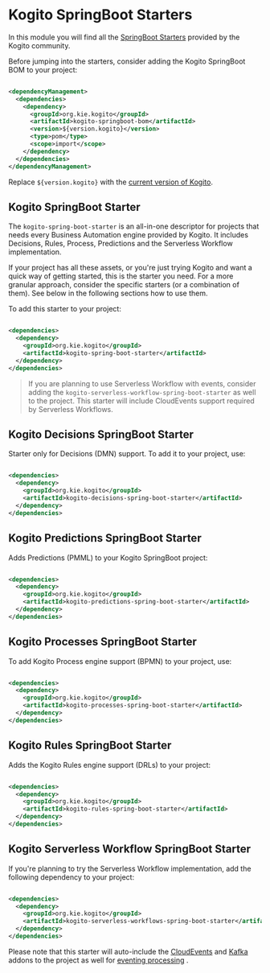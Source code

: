 # Kogito SpringBoot Starters

In this module you will find all
the [SpringBoot Starters](https://github.com/spring-projects/spring-boot/tree/main/spring-boot-project/spring-boot-starters)
provided by the Kogito community.

Before jumping into the starters, consider adding the Kogito SpringBoot BOM to your project:

```xml

<dependencyManagement>
  <dependencies>
    <dependency>
      <groupId>org.kie.kogito</groupId>
      <artifactId>kogito-springboot-bom</artifactId>
      <version>${version.kogito}</version>
      <type>pom</type>
      <scope>import</scope>
    </dependency>
  </dependencies>
</dependencyManagement>
```

Replace `${version.kogito}` with the [current version of Kogito](https://github.com/kiegroup/kogito-runtimes/releases).

## Kogito SpringBoot Starter

The `kogito-spring-boot-starter` is an all-in-one descriptor for projects that needs every Business Automation engine
provided by Kogito. It includes Decisions, Rules, Process, Predictions and the Serverless Workflow implementation.

If your project has all these assets, or you're just trying Kogito and want a quick way of getting started, this is the
starter you need. For a more granular approach, consider the specific starters (or a combination of them). See below in
the following sections how to use them.

To add this starter to your project:

```xml

<dependencies>
  <dependency>
    <groupId>org.kie.kogito</groupId>
    <artifactId>kogito-spring-boot-starter</artifactId>
  </dependency>
</dependencies>
```

> If you are planning to use Serverless Workflow with events, consider adding the `kogito-serverless-workflow-spring-boot-starter` as well to the project. This starter will include CloudEvents support required by Serverless Workflows.

## Kogito Decisions SpringBoot Starter

Starter only for Decisions (DMN) support. To add it to your project, use:

```xml

<dependencies>
  <dependency>
    <groupId>org.kie.kogito</groupId>
    <artifactId>kogito-decisions-spring-boot-starter</artifactId>
  </dependency>
</dependencies>
```

## Kogito Predictions SpringBoot Starter

Adds Predictions (PMML) to your Kogito SpringBoot project:

```xml

<dependencies>
  <dependency>
    <groupId>org.kie.kogito</groupId>
    <artifactId>kogito-predictions-spring-boot-starter</artifactId>
  </dependency>
</dependencies>
```

## Kogito Processes SpringBoot Starter

To add Kogito Process engine support (BPMN) to your project, use:

```xml

<dependencies>
  <dependency>
    <groupId>org.kie.kogito</groupId>
    <artifactId>kogito-processes-spring-boot-starter</artifactId>
  </dependency>
</dependencies>
```

## Kogito Rules SpringBoot Starter

Adds the Kogito Rules engine support (DRLs) to your project:

```xml

<dependencies>
  <dependency>
    <groupId>org.kie.kogito</groupId>
    <artifactId>kogito-rules-spring-boot-starter</artifactId>
  </dependency>
</dependencies>
```

## Kogito Serverless Workflow SpringBoot Starter

If you're planning to try the Serverless Workflow implementation, add the following dependency to your project:

```xml

<dependencies>
  <dependency>
    <groupId>org.kie.kogito</groupId>
    <artifactId>kogito-serverless-workflows-spring-boot-starter</artifactId>
  </dependency>
</dependencies>
```

Please note that this starter will auto-include the [CloudEvents](../addons/cloudevents)
and [Kafka](../addons/events/kafka) addons to the project as well
for [eventing processing](https://github.com/serverlessworkflow/specification/blob/0.6.x/specification.md#Event-Definition)
.
